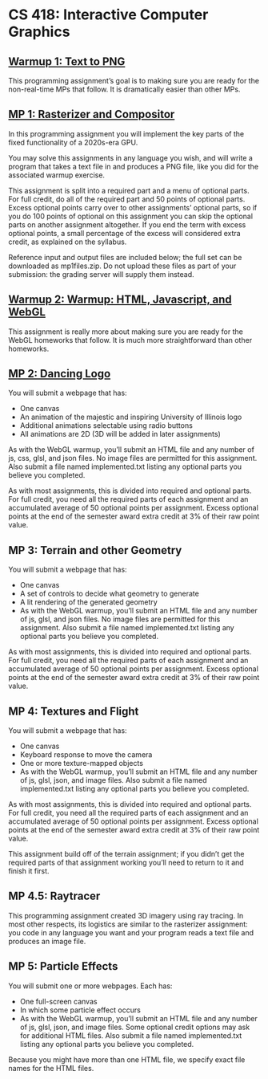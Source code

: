 # CS 418: Interactive Computer Graphics
 
## [Warmup 1: Text to PNG](/warmup-1)
This programming assignment’s goal is to making sure you are ready for the non-real-time MPs that follow. It is dramatically easier than other MPs.

## [MP 1: Rasterizer and Compositor](/mp-1)
In this programming assignment you will implement the key parts of the fixed functionality of a 2020s-era GPU.

You may solve this assignments in any language you wish, and will write a program that takes a text file in and produces a PNG file, like you did for the associated warmup exercise.

This assignment is split into a required part and a menu of optional parts. For full credit, do all of the required part and 50 points of optional parts. Excess optional points carry over to other assignments’ optional parts, so if you do 100 points of optional on this assignment you can skip the optional parts on another assignment altogether. If you end the term with excess optional points, a small percentage of the excess will considered extra credit, as explained on the syllabus.

Reference input and output files are included below; the full set can be downloaded as mp1files.zip. Do not upload these files as part of your submission: the grading server will supply them instead.

## [Warmup 2: Warmup: HTML, Javascript, and WebGL](/warmup-2)
This assignment is really more about making sure you are ready for the WebGL homeworks that follow. It is much more straightforward than other homeworks.

## [MP 2: Dancing Logo](/mp-2)
You will submit a webpage that has:
- One canvas
- An animation of the majestic and inspiring University of Illinois logo
- Additional animations selectable using radio buttons
- All animations are 2D (3D will be added in later assignments)

As with the WebGL warmup, you’ll submit an HTML file and any number of js, css, glsl, and json files. No image files are permitted for this assignment. Also submit a file named implemented.txt listing any optional parts you believe you completed.

As with most assignments, this is divided into required and optional parts. For full credit, you need all the required parts of each assignment and an accumulated average of 50 optional points per assignment. Excess optional points at the end of the semester award extra credit at 3% of their raw point value.

## MP 3: Terrain and other Geometry
You will submit a webpage that has:
- One canvas
- A set of controls to decide what geometry to generate
- A lit rendering of the generated geometry
- As with the WebGL warmup, you’ll submit an HTML file and any number of js, glsl, and json files. No image files are permitted for this assignment. Also submit a file named implemented.txt listing any optional parts you believe you completed.

As with most assignments, this is divided into required and optional parts. For full credit, you need all the required parts of each assignment and an accumulated average of 50 optional points per assignment. Excess optional points at the end of the semester award extra credit at 3% of their raw point value.

## MP 4: Textures and Flight
You will submit a webpage that has:
- One canvas
- Keyboard response to move the camera
- One or more texture-mapped objects
- As with the WebGL warmup, you’ll submit an HTML file and any number of js, glsl, json, and image files. Also submit a file named implemented.txt listing any optional parts you believe you completed.

As with most assignments, this is divided into required and optional parts. For full credit, you need all the required parts of each assignment and an accumulated average of 50 optional points per assignment. Excess optional points at the end of the semester award extra credit at 3% of their raw point value.

This assignment build off of the terrain assignment; if you didn’t get the required parts of that assignment working you’ll need to return to it and finish it first.

## MP 4.5: Raytracer
This programming assignment created 3D imagery using ray tracing. In most other respects, its logistics are similar to the rasterizer assignment: you code in any language you want and your program reads a text file and produces an image file.

## MP 5: Particle Effects
You will submit one or more webpages. Each has:
- One full-screen canvas
- In which some particle effect occurs
- As with the WebGL warmup, you’ll submit an HTML file and any number of js, glsl, json, and image files. Some optional credit options may ask for additional HTML files. Also submit a file named implemented.txt listing any optional parts you believe you completed.

Because you might have more than one HTML file, we specify exact file names for the HTML files.
